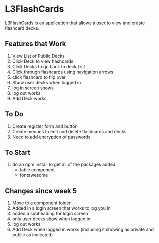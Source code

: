 # L3FlashCards
L3FlashCards is an application that allows a user to view and create flashcard decks.

## Features that Work
1. View List of Public Decks
2. Click Deck to view flashcards
3. Click Decks to go back to deck List
4. Click through flashcards using navigation arrows
5. click flashcard to flip over
6. Show user decks when logged in
7. log in screen shows 
8. log out works
9. Add Deck works 

## To Do
1. Create register form and button
2. Create menues to edit and delete flashcards and decks
3. Need to add encryption of passwords 

## To Start
1. do an npm install to get all of the packages added
    - table component
    - fontawesome

## Changes since week 5
1. Move to a component folder 
2. Added in a login screen that works to log you in
3. added a subheading for login screen
4. only user decks show when logged in
5. log out works
6. Add Deck when logged in works (including it showing as private and public as indicated)